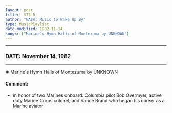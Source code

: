 ```yaml
---
layout: post
title:  STS-5
author: "NASA: Music to Wake Up By"
type: MusicPlaylist
date_modified: 1982-11-14
songs: ["Marine's Hymn Halls of Montezuma by UNKNOWN"]
---
```


----
### DATE: November 14, 1982
----
✺ Marine's Hymn Halls of Montezuma by UNKNOWN

#### Comment:
* in honor of two Marines onboard: Columbia pilot Bob Overmyer, active duty Marine Corps colonel, and Vance Brand who began his career as a Marine aviator



<br/>
<center>
	<a target="_blank"
	   href="https://twitter.com/intent/tweet?hashtags=Space,NASA,Playlist,NASAWakeupCalls,SpaceProgram&text={{ page.author}}, '{{ page.songs.first }}' {{ page.title }}, {{ page.date | date: '%B %d, %Y' }}. {{ site.url }}{{ page.url }}&via=nasawakeupcalls"><i class="fab fa-twitter" alt="Tweet this page" style="font-size: 1.3em;"></i></a>
	&nbsp; 	<i class="fas fa-user-astronaut" style="font-size: 1.5em;"></i> &nbsp;
    <a type="amzn" search="'Marine's Hymn Halls of Montezuma by UNKNOWN'" category="popular music">
    <i class="fab fa-amazon" style="font-size: 1.3em;"></i></a>
</center>
